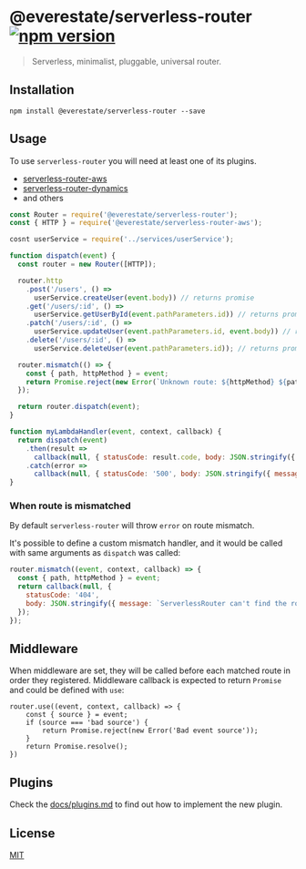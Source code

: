 # @everestate/serverless-router [![npm version](https://badge.fury.io/js/%40everestate%2Fserverless-router.svg)](https://www.npmjs.com/package/@everestate/serverless-router)

> Serverless, minimalist, pluggable, universal router.

## Installation

```
npm install @everestate/serverless-router --save
```

## Usage

To use `serverless-router` you will need at least one of its plugins.

* [serverless-router-aws](https://github.com/everestate/serverless-router-aws)
* [serverless-router-dynamics](https://github.com/everestate/serverless-router-dynamics)
* and others


```javascript
const Router = require('@everestate/serverless-router');
const { HTTP } = require('@everestate/serverless-router-aws');

cosnt userService = require('../services/userService');

function dispatch(event) {
  const router = new Router([HTTP]);

  router.http
    .post('/users', () =>
      userService.createUser(event.body)) // returns promise
    .get('/users/:id', () =>
      userService.getUserById(event.pathParameters.id)) // returns promise
    .patch('/users/:id', () =>
      userService.updateUser(event.pathParameters.id, event.body)) // returns promise
    .delete('/users/:id', () =>
      userService.deleteUser(event.pathParameters.id)); // returns promise

  router.mismatch(() => {
    const { path, httpMethod } = event;
    return Promise.reject(new Error(`Unknown route: ${httpMethod} ${path}`));
  });

  return router.dispatch(event);
}

function myLambdaHandler(event, context, callback) {
  return dispatch(event)
    .then(result =>
      callback(null, { statusCode: result.code, body: JSON.stringify({ payload: result.payload }) }))
    .catch(error =>
      callback(null, { statusCode: '500', body: JSON.stringify({ message: error.message }) }));
}
```

### When route is mismatched

By default `serverless-router` will throw `error` on route mismatch.

It's possible to define a custom mismatch handler, and it would be called with same arguments as `dispatch` was called:

```javascript
router.mismatch((event, context, callback) => {
  const { path, httpMethod } = event;
  return callback(null, {
    statusCode: '404',
    body: JSON.stringify({ message: `ServerlessRouter can't find the route ${httpMethod} ${path}` }),
  });
});
```

## Middleware

When middleware are set, they will be called before each matched route in order they registered.
Middleware callback is expected to return `Promise` and could be defined with `use`:
```
router.use((event, context, callback) => {
    const { source } = event;
    if (source === 'bad source') {
        return Promise.reject(new Error('Bad event source'));
    }
    return Promise.resolve();
})
```

## Plugins

Check the [docs/plugins.md](./docs/plugins.md) to find out how to implement the new plugin.

## License

[MIT](./LICENSE)
